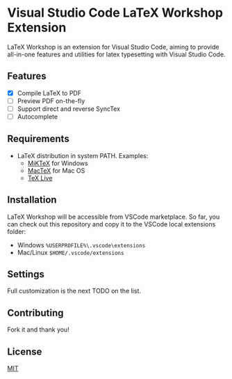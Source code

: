 # Visual Studio Code LaTeX Workshop Extension

LaTeX Workshop is an extension for Visual Studio Code, aiming to provide all-in-one features and utilities for latex typesetting with Visual Studio Code. 

## Features

- [x] Compile LaTeX to PDF
- [ ] Preview PDF on-the-fly
- [ ] Support direct and reverse SyncTex
- [ ] Autocomplete

## Requirements

- LaTeX distribution in system PATH. Examples:
  - [MiKTeX](https://miktex.org/) for Windows
  - [MacTeX](http://www.tug.org/mactex/) for Mac OS
  - [TeX Live](https://www.tug.org/texlive/)

## Installation

LaTeX Workshop will be accessible from VSCode marketplace. So far, you can check out this repository and copy it to the VSCode local extensions folder:
- Windows `%USERPROFILE%\.vscode\extensions`
- Mac/Linux `$HOME/.vscode/extensions`

## Settings

Full customization is the next TODO on the list.

## Contributing

Fork it and thank you!

## License

[MIT](https://opensource.org/licenses/MIT)

